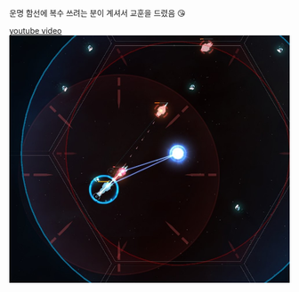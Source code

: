 운명 함선에 복수 쓰려는 분이 계셔서 교훈을 드렸음 :kissing_heart:  

[youtube video](https://www.youtube.com/watch?v=VhcXbJYl2E4)  
![](../assets/20210102_Destiny_vs_Vengeance.jpg)  
